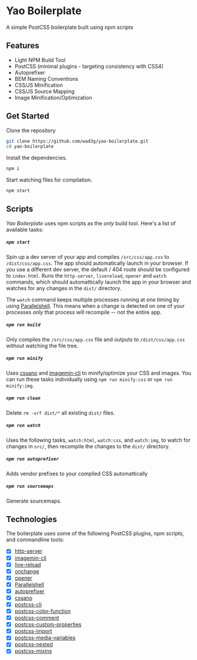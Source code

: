 # Yao Boilerplate
A simple PostCSS boilerplate built using npm scripts


## Features

- Light NPM Build Tool
- PostCSS (minimal plugins - targeting consistency with CSS4)
- Autoprefixer
- BEM Naming Conventions
- CSS/JS Minification
- CSS/JS Source Mapping
- Image Minification/Optimization


## Get Started

Clone the repository

``` bash
git clone https://github.com/wad3g/yao-boilerplate.git
cd yao-boilerplate
```

Install the dependencies.

``` bash
npm i
```

Start watching files for compilation.

``` bash
npm start
```


## Scripts

*Yao Boilerplate* uses npm scripts as the _only_ build tool. Here's a list of available tasks:

##### `npm start`

Spin up a dev server of your app and compiles `/src/css/app.css` to `/dist/css/app.css`. The app should automatically launch in your browser. If you use a different dev server, the default / 404 route should be configured to `index.html`. Runs the `http-server`, `livereload`, `opener` and `watch` commands, which should automattically launch the app in your browser and watches for any changes in the `dist/` directory.

The `watch` command keeps multiple processes running at one timing by using [Parallelshell](https://www.npmjs.org/package/parallelshell). This means when a change is detected on one of your processes _only_ that process will recompile -- not the entire app.

##### `npm run build`

Only compiles the `/src/css/app.css` file and outputs to `/dist/css/app.css` without watching the file tree.

##### `npm run minify`

Uses [cssano](http://cssnano.co/) and [imagemin-cli](https://github.com/imagemin/imagemin-cli) to minify/optimize your CSS and images. You can run these tasks individually using `npm run minify:css` or `npm run minify:img`.

##### `npm run clean`

Delete `rm -vrf dist/*`  all existing `dist/` files.

##### `npm run watch`

Uses the following tasks, `watch:html`, `watch:css`, and `watch:img`, to watch for changes in `src/`, then recompile the changes to the `dist/` directory.

##### `npm run autoprefixer`

Adds vendor prefixes to your compiled CSS automattically

##### `npm run sourcemaps`

Generate sourcemaps.


## Technologies
The boilerplate uses some of the following PostCSS plugins, npm scripts, and commandline tools:
- [x] [http-server](https://github.com/indexzero/http-server)
- [x] [imagemin-cli](https://github.com/imagemin/imagemin-cli)
- [x] [live-reload](https://github.com/Raynos/live-reload)
- [x] [onchange](https://github.com/Qard/onchange)
- [x] [opener](https://github.com/domenic/opener)
- [x] [Parallelshell](https://www.npmjs.org/package/parallelshell)
- [x] [autoprefixer](https://github.com/postcss/autoprefixer)
- [x] [cssano](http://cssnano.co/)
- [x] [postcss-cli](https://github.com/postcss/postcss-cli)
- [x] [postcss-color-function](https://github.com/postcss/postcss-color-function)
- [x] [postcss-comment](https://github.com/zoubin/postcss-comment)
- [x] [postcss-custom-properties](https://github.com/postcss/postcss-custom-properties)
- [x] [postcss-import](https://github.com/postcss/postcss-import)
- [x] [postcss-media-variables](https://github.com/WolfgangKluge/postcss-media-variables)
- [x] [postcss-nested](https://github.com/postcss/postcss-nested)
- [x] [postcss-mixins](https://github.com/postcss/postcss-mixins)
